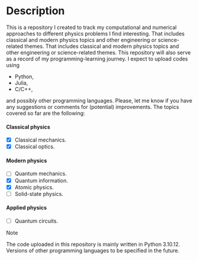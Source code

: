 # Description
This is a repository I created to track my computational and numerical approaches to different physics problems I find interesting. That includes classical and modern physics topics and other engineering or science-related themes. That includes classical and modern physics topics and other engineering or science-related themes. This repository will also serve as a record of my programming-learning journey. I expect to upload codes using
- Python,
- Julia,
- C/C++,

and possibly other programming languages. Please, let me know if you have any suggestions or comments for (potential) improvements. The topics covered so far are the following:

#### Classical physics
- [x] Classical mechanics.
- [x] Classical optics.

#### Modern physics
- [ ] Quantum mechanics.
- [x] Quantum information.
- [x] Atomic physics.
- [ ] Solid-state physics.

#### Applied physics
- [ ] Quantum circuits.

> [!NOTE]
> The code uploaded in this repository is mainly written in Python 3.10.12.
> Versions of other programming languages to be specified in the future. 
